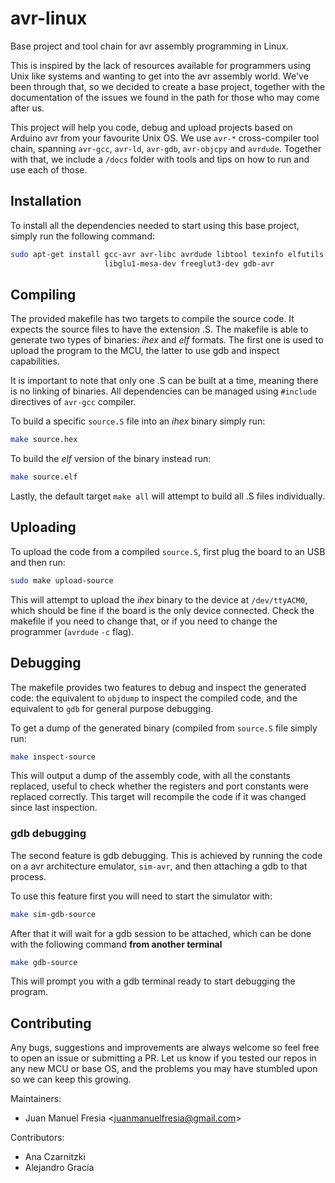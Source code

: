 # avr-linux

Base project and tool chain for avr assembly programming in Linux.

This is inspired by the lack of resources available for programmers using Unix
like systems and wanting to get into the avr assembly world.  We've been through
that, so we decided to create a base project, together with the documentation of
the issues we found in the path for those who may come after us.

This project will help you code, debug and upload projects based on Arduino avr
from your favourite Unix OS.  We use `avr-*` cross-compiler tool chain, spanning
`avr-gcc`, `avr-ld`, `avr-gdb`, `avr-objcpy` and `avrdude`.  Together with that,
we include a `/docs` folder with tools and tips on how to run and use each of
those.

## Installation

To install all the dependencies needed to start using this base project, simply
run the following command:

```bash
sudo apt-get install gcc-avr avr-libc avrdude libtool texinfo elfutils \
                     libglu1-mesa-dev freeglut3-dev gdb-avr
```

## Compiling

The provided makefile has two targets to compile the source code. It expects the
source files to have the extension .S. The makefile is able to generate two
types of binaries: _ihex_ and _elf_ formats. The first one is used to upload the
program to the MCU, the latter to use gdb and inspect capabilities.

It is important to note that only one .S can be built at a time, meaning there
is no linking of binaries. All dependencies can be managed using `#include`
directives of `avr-gcc` compiler.

To build a specific `source.S` file into an _ihex_ binary simply run:

```bash
make source.hex
```

To build the _elf_ version of the binary instead run:

```bash
make source.elf
```

Lastly, the default target `make all` will attempt to build all .S files
individually.

## Uploading

To upload the code from a compiled `source.S`, first plug the board to an USB
and then run:

 ```bash
sudo make upload-source
```

This will attempt to upload the _ihex_ binary to the device at `/dev/ttyACM0`,
which should be fine if the board is the only device connected. Check the
makefile if you need to change that, or if you need to change the programmer
(`avrdude` `-c` flag).

## Debugging

The makefile provides two features to debug and inspect the generated code: the
equivalent to `objdump` to inspect the compiled code, and the equivalent to
`gdb` for general purpose debugging.

To get a dump of the generated binary (compiled from `source.S` file simply run:

```bash
make inspect-source
```

This will output a dump of the assembly code, with all the constants replaced,
useful to check whether the registers and port constants were replaced
correctly.
This target will recompile the code if it was changed since last inspection.

### gdb debugging

The second feature is gdb debugging. This is achieved by running the code on a
avr architecture emulator, `sim-avr`, and then attaching a gdb to that process.

To use this feature first you will need to start the simulator with:

```bash
make sim-gdb-source
```

After that it will wait for a gdb session to be attached, which can be done with
the following command **from another terminal**

```bash
make gdb-source
```

This will prompt you with a gdb terminal ready to start debugging the program.

## Contributing

Any bugs, suggestions and improvements are always welcome so feel free to open an
issue or submitting a PR.
Let us know if you tested our repos in any new MCU or base OS, and the problems
you may have stumbled upon so we can keep this growing.

Maintainers:

- Juan Manuel Fresia <<juanmanuelfresia@gmail.com>>

Contributors:

- Ana Czarnitzki
- Alejandro Gracía
